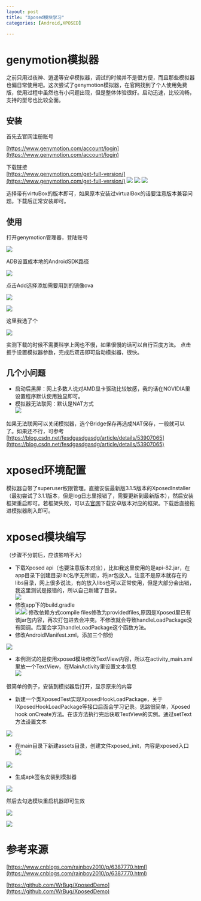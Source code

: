 ```yaml
---
layout: post
title: "Xposed模块学习"
categories: [Android,XPOSED]

---
```


# genymotion模拟器

之前只用过夜神、逍遥等安卓模拟器，调试的时候并不是很方便，而且那些模拟器也偏日常使用吧。这次尝试了genymotion模拟器，在官网找到了个人使用免费版，使用过程中虽然也有小问题出现，但是整体体验很好。启动迅速，比较流畅，支持的型号也比较全面。

## 安装

首先去官网注册账号  

[https://www.genymotion.com/account/login](https://www.genymotion.com/account/login)

下载链接  
[https://www.genymotion.com/get-full-version/](https://www.genymotion.com/get-full-version/)
![](https://i.loli.net/2018/10/19/5bc93e6361971.png)
![](https://i.loli.net/2018/10/19/5bc93e77a54ff.png)
![](https://i.loli.net/2018/10/19/5bc93e859bd5b.png)

选择带有virtuBox的版本即可，如果原本安装过virtualBox的话要注意版本兼容问题。下载后正常安装即可。

## 使用

打开genymotion管理器，登陆账号  

![](https://i.loli.net/2018/10/19/5bc93ee96b061.png)  

ADB设置成本地的AndroidSDK路径  

![](https://i.loli.net/2018/10/19/5bc93f1759e91.png)  

点击Add选择添加需要用到的镜像ova  

![](https://i.loli.net/2018/10/19/5bc93f453ad84.png)  

![](https://i.loli.net/2018/10/19/5bc93f8b22de7.png)  

这里我选了个  

![](https://i.loli.net/2018/10/19/5bc93fa8d029c.png)  

实测下载的时候不需要科学上网也不慢，如果很慢的话可以自行百度方法。
点击扳手设置模拟器参数，完成后双击即可启动模拟器，很快。

## 几个小问题
- 启动后黑屏：网上多数人说对AMD显卡驱动比较敏感，我的话在NOVIDIA里设置程序默认使用独显即可。
- 模拟器无法联网：默认是NAT方式    
![](https://i.loli.net/2018/10/19/5bc94075e8529.png)

如果无法联网可以关闭模拟器，选个Bridge保存再选成NAT保存，一般就可以了。如果还不行，可参考[https://blog.csdn.net/fesdgasdgasdg/article/details/53907065](https://blog.csdn.net/fesdgasdgasdg/article/details/53907065)

# xposed环境配置
模拟器自带了superuser权限管理。直接安装最新版3.1.5版本的XposedInstaller（最初尝试了3.1.1版本，但是log日志里报错了，需要更新到最新版本），然后安装框架重启即可。若框架失败，可以去[官网](http://dl-xda.xposed.info/framework/ "官网")下载安卓版本对应的框架。下载后直接拖进模拟器刷入即可。

# xposed模块编写
（步骤不分前后，应该影响不大）

- 下载Xposed api（也要注意版本对应），比如我这里使用的是api-82.jar，在app目录下创建目录lib(名字无所谓)，将jar包放入。注意不是原本就存在的libs目录，网上很多说法，有的放入libs也可以正常使用，但是大部分会出错，我这里测试是报错的，所以自己新建了目录。  
![](https://i.loli.net/2018/10/19/5bc944036f4fa.png)
- 修改app下的build.gradle  
![](https://i.loli.net/2018/10/19/5bc94420011d0.png)![](https://i.loli.net/2018/10/19/5bc944fd35c8a.png)
修改依赖方式compile files修改为providedfiles,原因是Xposed里已有该jar包内容，再次打包进去会冲突。不修改就会导致handleLoadPackage没有回调。后面会学习handleLoadPackage这个函数方法。
- 修改AndroidManifest.xml，添加三个部份  

![](https://i.loli.net/2018/10/19/5bc947965d581.png)  

- 本例测试的是使用xposed模块修改TextView内容，所以在activity_main.xml里放一个TextView，在MainActivity里设置文本信息  
![](https://i.loli.net/2018/10/19/5bc9482f718b5.png)  

很简单的例子，安装到模拟器后打开，显示原来的内容

- 新建一个类XposedTest实现XposedHookLoadPackage，关于IXposedHookLoadPackage等接口后面会学习记录。思路很简单，Xposed hook onCreate方法。在该方法执行完后获取TextView的实例。通过setText方法设置文本  

![](https://i.loli.net/2018/10/19/5bc94a999d9e4.png)  

- 在main目录下新建assets目录，创建文件xposed_init，内容是xposed入口  
![](https://i.loli.net/2018/10/19/5bc94b07883b4.png)   
 
![](https://i.loli.net/2018/10/19/5bc94b1ac88b7.png)  

- 生成apk签名安装到模拟器  

![](https://i.loli.net/2018/10/19/5bc94b9bf3fcb.png)  

然后去勾选模块重启机器即可生效   

![](https://i.loli.net/2018/10/19/5bc94bd70839c.png)  

![](https://i.loli.net/2018/10/19/5bc94cefba90c.png)

# 参考来源

[https://www.cnblogs.com/rainboy2010/p/6387770.html](https://www.cnblogs.com/rainboy2010/p/6387770.html)

[https://github.com/WrBug/XposedDemo](https://github.com/WrBug/XposedDemo)